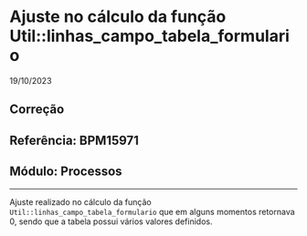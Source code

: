# Ajuste no cálculo da função Util::linhas_campo_tabela_formulario
19/10/2023
## Correção
## Referência: BPM15971
## Módulo: Processos
***

Ajuste realizado no cálculo da função `Util::linhas_campo_tabela_formulario` que em alguns momentos retornava 0, sendo que a tabela possui vários valores definidos.